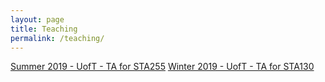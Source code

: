```yaml
---
layout: page
title: Teaching
permalink: /teaching/
---
```


<a href="https://daveveitch.github.io/teaching/2019S-STA255/">Summer 2019 - UofT - TA for STA255</a>
<a href="https://daveveitch.github.io/teaching/2019S-STA130/">Winter 2019 - UofT - TA for STA130</a>
